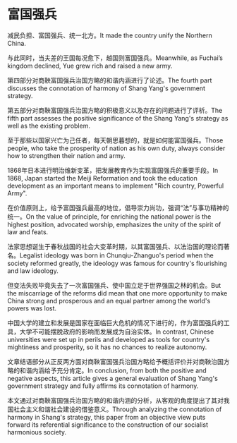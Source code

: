 # 富国强兵

<p><span class="chinese">减民负担、富国强兵、统一北方。</span><span class="english">It made the country unify the Northern China.</span></p>

<p><span class="chinese">与此同时，当夫差的王国每况愈下，越国则富国强兵。</span><span class="english">Meanwhile, as Fuchai’s kingdom declined, Yue grew rich and raised a new army.</span></p>

<p><span class="chinese">第四部分对商鞅富国强兵治国方略的和谐内涵进行了论述。</span><span class="english">The fourth part discusses the connotation of harmony of Shang Yang's government strategy.</span></p>

<p><span class="chinese">第五部分对商鞅富国强兵治国方略的积极意义以及存在的问题进行了评析。</span><span class="english">The fifth part assesses the positive significance of the Shang Yang's strategy as well as the existing problem.</span></p>

<p><span class="chinese">至于那些以国家兴亡为己任者，每天朝思暮想的，就是如何能富国强兵。</span><span class="english">Those people, who take the prosperity of nation as his own duty, always consider how to strengthen their nation and army.</span></p>

<p><span class="chinese">1868年日本进行明治维新变革，把发展教育作为实现富国强兵的重要手段。</span><span class="english">In 1868, Japan started the Meiji Reformation and took the education development as an important means to implement "Rich country, Powerful Army".</span></p>

<p><span class="chinese">在价值原则上，给予富国强兵最高的地位，倡导崇力尚功，强调“法”与事功精神的统一。</span><span class="english">On the value of principle, for enriching the national power is the highest position, advocated worship, emphasizes the unity of the spirit of law and feats.</span></p>

<p><span class="chinese">法家思想诞生于春秋战国的社会大变革时期，以其富国强兵、以法治国的理论而著名。</span><span class="english">Legalist ideology was born in Chunqiu-Zhanguo's period when the society reformed greatly, the ideology was famous for country's flourishing and law ideology.</span></p>

<p><span class="chinese">但变法失败毕竟失去了一次富国强兵、使中国立足于世界强国之林的机会。</span><span class="english">But the miscarriage of the reforms did mean that one more opportunity to make China strong and prosperous and an equal partner among the world's powers was lost.</span></p>

<p><span class="chinese">中国大学的建立和发展是国家在面临巨大危机的情况下进行的，作为富国强兵的工具，大学不可能摆脱政府的影响而发展成为自治实体。</span><span class="english">In contrast, Chinese universities were set up in perils and developed as tools for country's mightiness and prosperity, so it has no chances to realize autonomy.</span></p>

<p><span class="chinese">文章结语部分从正反两方面对商鞅富国强兵治国方略给予概括评价并对商鞅治国方略的和谐内涵给予充分肯定。</span><span class="english">In conclusion, from both the positive and negative aspects, this article gives a general evaluation of Shang Yang's government strategy and fully affirms its connotation of harmony.</span></p>

<p><span class="chinese">本文通过对商鞅富国强兵治国方略的和谐内涵的分析，从客观的角度提出了其对我国社会主义和谐社会建设的借鉴意义。</span><span class="english">Through analyzing the connotation of harmony in Shang's strategy, this paper from an objective view puts forward its referential significance to the construction of our socialist harmonious society.</span></p>

